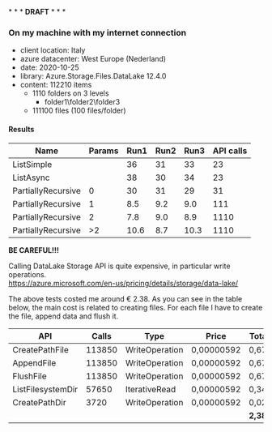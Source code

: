 \* \* \* **DRAFT** \* \* \*

### On my machine with my internet connection

 - client location: Italy
 - azure datacenter: West Europe (Nederland)
 - date: 2020-10-25
 - library: Azure.Storage.Files.DataLake 12.4.0
 - content: 112210 items
   - 1110 folders on 3 levels
     - folder1\folder2\folder3
   - 111100 files (100 files/folder)


#### Results

| Name | Params | Run1 | Run2 | Run3 | API calls |
| - | - | - | - | - | - |
| ListSimple         | | 36 | 31 | 33 | 23 |
| ListAsync          | | 38 | 30 | 34 | 23 |
| PartiallyRecursive | 0 | 30 | 31 | 29 | 31 |
| PartiallyRecursive | 1 | 8.5 | 9.2 | 9.0 | 111 |
| PartiallyRecursive | 2 | 7.8 | 9.0 | 8.9 | 1110 |
| PartiallyRecursive | >2 | 10.6 | 8.7 | 10.3 | 1110 |


**BE CAREFUL!!!**

Calling DataLake Storage API is quite expensive, in particular write operations.  
https://azure.microsoft.com/en-us/pricing/details/storage/data-lake/

The above tests costed me around € 2.38. As you can see in the table below, the main cost is related to creating files. For each file I have to create the file, append data and flush it.

| API |	Calls |	Type	| Price	| Total € |
| - | - | - | - | - |
| CreatePathFile	| 113850	| WriteOperation	| 0,00000592	| 0,6740 |
| AppendFile	| 113850	| WriteOperation	| 0,00000592	| 0,6740 |
| FlushFile	| 113850	| WriteOperation	| 0,00000592	| 0,6740 |
| ListFilesystemDir	| 57650	| IterativeRead	| 0,00000592	| 0,3413 |
| CreatePathDir	| 3720	| WriteOperation	| 0,00000592	| 0,0220 |
| | | | | **2,3853** |




